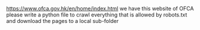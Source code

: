 https://www.ofca.gov.hk/en/home/index.html 
we have this website of OFCA
please write a python file to crawl everything that is allowed by robots.txt and download the pages to a local sub-folder 